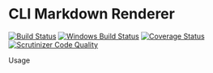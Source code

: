 CLI Markdown Renderer
===========
[![Build Status](https://img.shields.io/travis/php-school/psx.svg?style=flat-square&label=Linux)](https://travis-ci.org/php-school/psx)
[![Windows Build Status](https://img.shields.io/appveyor/ci/php-school/psx/master.svg?style=flat-square&label=Windows)](https://ci.appveyor.com/project/php-school/psx)
[![Coverage Status](https://img.shields.io/codecov/c/github/php-school/psx.svg?style=flat-square)](https://codecov.io/github/php-school/psx)
[![Scrutinizer Code Quality](https://img.shields.io/scrutinizer/g/php-school/psx.svg?style=flat-square)](https://scrutinizer-ci.com/g/php-school/psx/)

Usage
